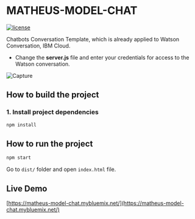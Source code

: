 # MATHEUS-MODEL-CHAT
[![license](https://img.shields.io/github/license/DAVFoundation/captain-n3m0.svg?style=flat-square)](https://github.com/matheusicaro/webpage-template-chatbot-watson-assistant/blob/master/LICENSE)

Chatbots Conversation Template, which is already applied to Watson Conversation, IBM Cloud.
* Change the **server.js** file and enter your credentials for access to the Watson conversation.

![Capture](https://user-images.githubusercontent.com/29001162/97118204-7d471900-16e7-11eb-846d-dec8442a311e.JPG)

## How to build the project

### 1. Install project dependencies

```bash
npm install
```

## How to run the project

```bash
npm start
```
Go to `dist/` folder and open `index.html` file.

## Live Demo

[https://matheus-model-chat.mybluemix.net/](https://matheus-model-chat.mybluemix.net/)
